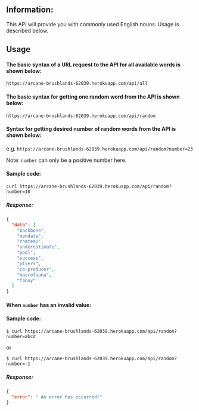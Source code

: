 ## Information:

This API will provide you with commonly used English nouns. Usage is described below.

## Usage

#### The basic syntax of a URL request to the API for all available words is shown below:

`https://arcane-brushlands-62039.herokuapp.com/api/all`

#### The basic syntax for getting one random word from the API is shown below:

`https://arcane-brushlands-62039.herokuapp.com/api/random`

#### Syntax for getting desired number of random words from the API is shown below:

e.g. `https://arcane-brushlands-62039.herokuapp.com/api/random?number=23`

Note: `number` can only be a positive number here.

#### Sample code:
`curl https://arcane-brushlands-62039.herokuapp.com/api/random?number=10`

##### Response:

```json
{
  "data": [
    "backbone",
    "mandate",
    "chateau",
    "underestimate",
    "pool",
    "success",
    "pliers",
    "co-producer",
    "macrofauna",
    "fanny"
  ]
}
```

#### When `number` has an invalid value:

#### Sample code:

`$ curl https://arcane-brushlands-62039.herokuapp.com/api/random?number=abcd`

or

`$ curl https://arcane-brushlands-62039.herokuapp.com/api/random?number=-1`

##### Response:

```json
{
  "error": " An error has occurred!"
}
```
